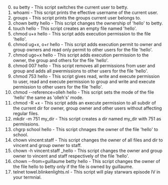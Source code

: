 0. su betty - This script switches the current user to betty.
1. whoami - This script prints the effective username of the current user.
2. groups - This script prints the groups current user belongs to.
3. chown betty hello - This script changes the ownership of 'hello' to betty.
4. touch hello - This script creates an empty file named 'hello'.
5. chmod u+x hello - This script adds execution permission to the file 'hello'.
6. chmod ug+x, o+r hello - This script adds execution permit to owner and group owners and read only permit to other users for the file 'hello'.
7. chmod ugo+x hello - This script adds execution permission to the owner, the group and others for the file 'hello'.
8. chmod 007 hello - This script removes all permissions from user and group and adds all pwermissions to other users for the file 'hello'.
9. chmod 753 hello - This script gives read, write and execute permission to user, read and execute permission to group and write and execute permission to other users for the file 'hello'.
10. chmod --reference=olleh hello - This script sets the mode of the file 'hello' the same as 'olleh's' mode.
11. chmod -R +x - This script adds an execute permission to all subdir of the current dir for owner, group owner and other users without affecting regular files.
12. mkdir -m 751 my_dir - This script creates a dir named my_dir with 751 as permissions.
13. chgrp school hello - This script chnages the owner of the file 'hello' to school.
14. chown vincent:staff - This script changes the owner of all files and dir to vincent and group owner to staff.
15. chown -h vincent:staff _hello - This script changes the owner and group owner to vincent and staff respectively of the file 'hello'.
16. chown --from=guillaume betty hello - This script changes the owner of the file hello to betty only if the file is owned by guillaume.
17. telnet towel.blinkenlights.nl - This script will play starwars episode IV in your termnial.
